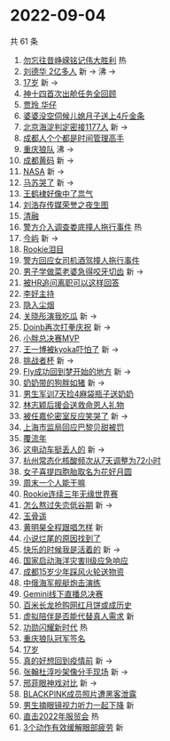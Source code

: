 # 2022-09-04

共 61 条

<!-- BEGIN -->
<!-- 最后更新时间 Sun Sep 04 2022 03:13:53 GMT+0800 (China Standard Time) -->

1. [勿忘往昔峥嵘铭记伟大胜利](https://s.weibo.com//weibo?q=%23%E5%8B%BF%E5%BF%98%E5%BE%80%E6%98%94%E5%B3%A5%E5%B5%98%E9%93%AD%E8%AE%B0%E4%BC%9F%E5%A4%A7%E8%83%9C%E5%88%A9%23&Refer=new_time)
   热
1. [刘德华 2亿多人](https://s.weibo.com//weibo?q=%E5%88%98%E5%BE%B7%E5%8D%8E%202%E4%BA%BF%E5%A4%9A%E4%BA%BA&Refer=top)
   新 -> 沸 ->
1. [17岁](https://s.weibo.com//weibo?q=17%E5%B2%81&Refer=top) 新 ->
1. [神十四首次出舱任务全回顾](https://s.weibo.com//weibo?q=%23%E7%A5%9E%E5%8D%81%E5%9B%9B%E9%A6%96%E6%AC%A1%E5%87%BA%E8%88%B1%E4%BB%BB%E5%8A%A1%E5%85%A8%E5%9B%9E%E9%A1%BE%23&Refer=top)
1. [贾玲 华仔](https://s.weibo.com//weibo?q=%E8%B4%BE%E7%8E%B2%20%E5%8D%8E%E4%BB%94&Refer=top)
1. [婆婆没空伺候儿媳月子送上4斤金条](https://s.weibo.com//weibo?q=%23%E5%A9%86%E5%A9%86%E6%B2%A1%E7%A9%BA%E4%BC%BA%E5%80%99%E5%84%BF%E5%AA%B3%E6%9C%88%E5%AD%90%E9%80%81%E4%B8%8A4%E6%96%A4%E9%87%91%E6%9D%A1%23&Refer=top)
1. [北京海淀判定密接1177人](https://s.weibo.com//weibo?q=%23%E5%8C%97%E4%BA%AC%E6%B5%B7%E6%B7%80%E5%88%A4%E5%AE%9A%E5%AF%86%E6%8E%A51177%E4%BA%BA%23&Refer=top)
   新 ->
1. [成都人个个都是时间管理高手](https://s.weibo.com//weibo?q=%23%E6%88%90%E9%83%BD%E4%BA%BA%E4%B8%AA%E4%B8%AA%E9%83%BD%E6%98%AF%E6%97%B6%E9%97%B4%E7%AE%A1%E7%90%86%E9%AB%98%E6%89%8B%23&Refer=top)
1. [重庆狼队](https://s.weibo.com//weibo?q=%23%E9%87%8D%E5%BA%86%E7%8B%BC%E9%98%9F%23&Refer=top)
   沸 ->
1. [成都黄码](https://s.weibo.com//weibo?q=%E6%88%90%E9%83%BD%E9%BB%84%E7%A0%81&Refer=top)
   新 ->
1. [NASA](https://s.weibo.com//weibo?q=NASA&Refer=top) 新 ->
1. [马苏哭了](https://s.weibo.com//weibo?q=%23%E9%A9%AC%E8%8B%8F%E5%93%AD%E4%BA%86%23&Refer=top)
   新 ->
1. [王鹤棣好像中了祟气](https://s.weibo.com//weibo?q=%23%E7%8E%8B%E9%B9%A4%E6%A3%A3%E5%A5%BD%E5%83%8F%E4%B8%AD%E4%BA%86%E7%A5%9F%E6%B0%94%23&Refer=top)
1. [刘浩存传媒荣誉之夜生图](https://s.weibo.com//weibo?q=%23%E5%88%98%E6%B5%A9%E5%AD%98%E4%BC%A0%E5%AA%92%E8%8D%A3%E8%AA%89%E4%B9%8B%E5%A4%9C%E7%94%9F%E5%9B%BE%23&Refer=top)
1. [清融](https://s.weibo.com//weibo?q=%E6%B8%85%E8%9E%8D&Refer=top)
1. [警方介入调查娄底撞人拖行事件](https://s.weibo.com//weibo?q=%23%E8%AD%A6%E6%96%B9%E4%BB%8B%E5%85%A5%E8%B0%83%E6%9F%A5%E5%A8%84%E5%BA%95%E6%92%9E%E4%BA%BA%E6%8B%96%E8%A1%8C%E4%BA%8B%E4%BB%B6%23&Refer=top)
   热
1. [今屿](https://s.weibo.com//weibo?q=%E4%BB%8A%E5%B1%BF&Refer=top) 新 ->
1. [Rookie泪目](https://s.weibo.com//weibo?q=%23Rookie%E6%B3%AA%E7%9B%AE%23&Refer=top)
1. [警方回应女司机酒驾撞人拖行事件](https://s.weibo.com//weibo?q=%23%E8%AD%A6%E6%96%B9%E5%9B%9E%E5%BA%94%E5%A5%B3%E5%8F%B8%E6%9C%BA%E9%85%92%E9%A9%BE%E6%92%9E%E4%BA%BA%E6%8B%96%E8%A1%8C%E4%BA%8B%E4%BB%B6%23&Refer=top)
1. [男子学做菜老婆急得咬牙切齿](https://s.weibo.com//weibo?q=%23%E7%94%B7%E5%AD%90%E5%AD%A6%E5%81%9A%E8%8F%9C%E8%80%81%E5%A9%86%E6%80%A5%E5%BE%97%E5%92%AC%E7%89%99%E5%88%87%E9%BD%BF%23&Refer=top)
   新 ->
1. [被HR追问离职可以这样回答](https://s.weibo.com//weibo?q=%23%E8%A2%ABHR%E8%BF%BD%E9%97%AE%E7%A6%BB%E8%81%8C%E5%8F%AF%E4%BB%A5%E8%BF%99%E6%A0%B7%E5%9B%9E%E7%AD%94%23&Refer=top)
1. [李好主持](https://s.weibo.com//weibo?q=%E6%9D%8E%E5%A5%BD%E4%B8%BB%E6%8C%81&Refer=top)
1. [隐入尘烟](https://s.weibo.com//weibo?q=%E9%9A%90%E5%85%A5%E5%B0%98%E7%83%9F&Refer=top)
1. [关晓彤演我吃瓜](https://s.weibo.com//weibo?q=%23%E5%85%B3%E6%99%93%E5%BD%A4%E6%BC%94%E6%88%91%E5%90%83%E7%93%9C%23&Refer=top)
   新 ->
1. [Doinb再次打拳庆祝](https://s.weibo.com//weibo?q=%23Doinb%E5%86%8D%E6%AC%A1%E6%89%93%E6%8B%B3%E5%BA%86%E7%A5%9D%23&Refer=top)
   新 ->
1. [小胖总决赛MVP](https://s.weibo.com//weibo?q=%23%E5%B0%8F%E8%83%96%E6%80%BB%E5%86%B3%E8%B5%9BMVP%23&Refer=top)
1. [王一博被kyoka吓怕了](https://s.weibo.com//weibo?q=%23%E7%8E%8B%E4%B8%80%E5%8D%9A%E8%A2%ABkyoka%E5%90%93%E6%80%95%E4%BA%86%23&Refer=top)
   新 ->
1. [挑战者杯](https://s.weibo.com//weibo?q=%E6%8C%91%E6%88%98%E8%80%85%E6%9D%AF&Refer=top)
   新 ->
1. [Fly成功回到梦开始的地方](https://s.weibo.com//weibo?q=%23Fly%E6%88%90%E5%8A%9F%E5%9B%9E%E5%88%B0%E6%A2%A6%E5%BC%80%E5%A7%8B%E7%9A%84%E5%9C%B0%E6%96%B9%23&Refer=top)
   新 ->
1. [奶奶带的狗胖如猪](https://s.weibo.com//weibo?q=%23%E5%A5%B6%E5%A5%B6%E5%B8%A6%E7%9A%84%E7%8B%97%E8%83%96%E5%A6%82%E7%8C%AA%23&Refer=top)
   新 ->
1. [男生军训7天捡4麻袋瓶子送奶奶](https://s.weibo.com//weibo?q=%23%E7%94%B7%E7%94%9F%E5%86%9B%E8%AE%AD7%E5%A4%A9%E6%8D%A14%E9%BA%BB%E8%A2%8B%E7%93%B6%E5%AD%90%E9%80%81%E5%A5%B6%E5%A5%B6%23&Refer=top)
1. [林志颖后援会送救命恩人礼物](https://s.weibo.com//weibo?q=%23%E6%9E%97%E5%BF%97%E9%A2%96%E5%90%8E%E6%8F%B4%E4%BC%9A%E9%80%81%E6%95%91%E5%91%BD%E6%81%A9%E4%BA%BA%E7%A4%BC%E7%89%A9%23&Refer=top)
1. [被任嘉伦密室反应笑哭了](https://s.weibo.com//weibo?q=%23%E8%A2%AB%E4%BB%BB%E5%98%89%E4%BC%A6%E5%AF%86%E5%AE%A4%E5%8F%8D%E5%BA%94%E7%AC%91%E5%93%AD%E4%BA%86%23&Refer=top)
   新 ->
1. [上海市监局回应巴黎贝甜被罚](https://s.weibo.com//weibo?q=%23%E4%B8%8A%E6%B5%B7%E5%B8%82%E7%9B%91%E5%B1%80%E5%9B%9E%E5%BA%94%E5%B7%B4%E9%BB%8E%E8%B4%9D%E7%94%9C%E8%A2%AB%E7%BD%9A%23&Refer=top)
1. [覆流年](https://s.weibo.com//weibo?q=%23%E8%A6%86%E6%B5%81%E5%B9%B4%23&Refer=top)
1. [这电动车挺丢人的](https://s.weibo.com//weibo?q=%23%E8%BF%99%E7%94%B5%E5%8A%A8%E8%BD%A6%E6%8C%BA%E4%B8%A2%E4%BA%BA%E7%9A%84%23&Refer=top)
   新 ->
1. [杭州常态化核酸频次从7天调整为72小时](https://s.weibo.com//weibo?q=%23%E6%9D%AD%E5%B7%9E%E5%B8%B8%E6%80%81%E5%8C%96%E6%A0%B8%E9%85%B8%E9%A2%91%E6%AC%A1%E4%BB%8E7%E5%A4%A9%E8%B0%83%E6%95%B4%E4%B8%BA72%E5%B0%8F%E6%97%B6%23&Refer=top)
1. [女子喜提四胞胎取名为花好月圆](https://s.weibo.com//weibo?q=%23%E5%A5%B3%E5%AD%90%E5%96%9C%E6%8F%90%E5%9B%9B%E8%83%9E%E8%83%8E%E5%8F%96%E5%90%8D%E4%B8%BA%E8%8A%B1%E5%A5%BD%E6%9C%88%E5%9C%86%23&Refer=top)
1. [周末一个人能干嘛](https://s.weibo.com//weibo?q=%23%E5%91%A8%E6%9C%AB%E4%B8%80%E4%B8%AA%E4%BA%BA%E8%83%BD%E5%B9%B2%E5%98%9B%23&Refer=top)
1. [Rookie连续三年无缘世界赛](https://s.weibo.com//weibo?q=%23Rookie%E8%BF%9E%E7%BB%AD%E4%B8%89%E5%B9%B4%E6%97%A0%E7%BC%98%E4%B8%96%E7%95%8C%E8%B5%9B%23&Refer=top)
1. [怎么熬过失恋低谷期](https://s.weibo.com//weibo?q=%23%E6%80%8E%E4%B9%88%E7%86%AC%E8%BF%87%E5%A4%B1%E6%81%8B%E4%BD%8E%E8%B0%B7%E6%9C%9F%23&Refer=top)
   新 ->
1. [玉骨遥](https://s.weibo.com//weibo?q=%23%E7%8E%89%E9%AA%A8%E9%81%A5%23&Refer=top)
1. [黄明昊全程跟唱怎样](https://s.weibo.com//weibo?q=%23%E9%BB%84%E6%98%8E%E6%98%8A%E5%85%A8%E7%A8%8B%E8%B7%9F%E5%94%B1%E6%80%8E%E6%A0%B7%23&Refer=top)
   新
1. [小说烂尾的原因找到了](https://s.weibo.com//weibo?q=%23%E5%B0%8F%E8%AF%B4%E7%83%82%E5%B0%BE%E7%9A%84%E5%8E%9F%E5%9B%A0%E6%89%BE%E5%88%B0%E4%BA%86%23&Refer=top)
1. [快乐的时候我是活着的](https://s.weibo.com//weibo?q=%23%E5%BF%AB%E4%B9%90%E7%9A%84%E6%97%B6%E5%80%99%E6%88%91%E6%98%AF%E6%B4%BB%E7%9D%80%E7%9A%84%23&Refer=top)
   新 ->
1. [国家启动海洋灾害Ⅱ级应急响应](https://s.weibo.com//weibo?q=%23%E5%9B%BD%E5%AE%B6%E5%90%AF%E5%8A%A8%E6%B5%B7%E6%B4%8B%E7%81%BE%E5%AE%B3%E2%85%A1%E7%BA%A7%E5%BA%94%E6%80%A5%E5%93%8D%E5%BA%94%23&Refer=top)
1. [成都15岁少年踩风火轮送物资](https://s.weibo.com//weibo?q=%23%E6%88%90%E9%83%BD15%E5%B2%81%E5%B0%91%E5%B9%B4%E8%B8%A9%E9%A3%8E%E7%81%AB%E8%BD%AE%E9%80%81%E7%89%A9%E8%B5%84%23&Refer=top)
1. [中俄海军舰艇炮击演练](https://s.weibo.com//weibo?q=%23%E4%B8%AD%E4%BF%84%E6%B5%B7%E5%86%9B%E8%88%B0%E8%89%87%E7%82%AE%E5%87%BB%E6%BC%94%E7%BB%83%23&Refer=top)
1. [Gemini线下直播总决赛](https://s.weibo.com//weibo?q=%23Gemini%E7%BA%BF%E4%B8%8B%E7%9B%B4%E6%92%AD%E6%80%BB%E5%86%B3%E8%B5%9B%23&Refer=top)
1. [百米长龙抢购网红月饼或成历史](https://s.weibo.com//weibo?q=%23%E7%99%BE%E7%B1%B3%E9%95%BF%E9%BE%99%E6%8A%A2%E8%B4%AD%E7%BD%91%E7%BA%A2%E6%9C%88%E9%A5%BC%E6%88%96%E6%88%90%E5%8E%86%E5%8F%B2%23&Refer=top)
1. [虚拟陪伴是否能代替真人需求](https://s.weibo.com//weibo?q=%23%E8%99%9A%E6%8B%9F%E9%99%AA%E4%BC%B4%E6%98%AF%E5%90%A6%E8%83%BD%E4%BB%A3%E6%9B%BF%E7%9C%9F%E4%BA%BA%E9%9C%80%E6%B1%82%23&Refer=top)
   新
1. [功勋闪耀新时代](https://s.weibo.com//weibo?q=%23%E5%8A%9F%E5%8B%8B%E9%97%AA%E8%80%80%E6%96%B0%E6%97%B6%E4%BB%A3%23&Refer=new_time)
   热
1. [重庆狼队冠军签名](https://s.weibo.com//weibo?q=%23%E9%87%8D%E5%BA%86%E7%8B%BC%E9%98%9F%E5%86%A0%E5%86%9B%E7%AD%BE%E5%90%8D%23&Refer=top)
1. [17岁](https://s.weibo.com//weibo?q=%2317%E5%B2%81%23&Refer=top)
1. [真的好想回到疫情前](https://s.weibo.com//weibo?q=%23%E7%9C%9F%E7%9A%84%E5%A5%BD%E6%83%B3%E5%9B%9E%E5%88%B0%E7%96%AB%E6%83%85%E5%89%8D%23&Refer=top)
   新 ->
1. [张翰杜淳吵架像分手现场](https://s.weibo.com//weibo?q=%23%E5%BC%A0%E7%BF%B0%E6%9D%9C%E6%B7%B3%E5%90%B5%E6%9E%B6%E5%83%8F%E5%88%86%E6%89%8B%E7%8E%B0%E5%9C%BA%23&Refer=top)
   新 ->
1. [邢菲眼神戏对比](https://s.weibo.com//weibo?q=%23%E9%82%A2%E8%8F%B2%E7%9C%BC%E7%A5%9E%E6%88%8F%E5%AF%B9%E6%AF%94%23&Refer=top)
   新 ->
1. [BLACKPINK成员照片遭黑客泄露](https://s.weibo.com//weibo?q=%23BLACKPINK%E6%88%90%E5%91%98%E7%85%A7%E7%89%87%E9%81%AD%E9%BB%91%E5%AE%A2%E6%B3%84%E9%9C%B2%23&Refer=top)
1. [男生摘眼镜视力听力一起下降](https://s.weibo.com//weibo?q=%23%E7%94%B7%E7%94%9F%E6%91%98%E7%9C%BC%E9%95%9C%E8%A7%86%E5%8A%9B%E5%90%AC%E5%8A%9B%E4%B8%80%E8%B5%B7%E4%B8%8B%E9%99%8D%23&Refer=top)
   新
1. [直击2022年服贸会](https://s.weibo.com//weibo?q=%23%E7%9B%B4%E5%87%BB2022%E5%B9%B4%E6%9C%8D%E8%B4%B8%E4%BC%9A%23&Refer=new_time)
   热
1. [3个动作有效缓解眼部疲劳](https://s.weibo.com//weibo?q=%233%E4%B8%AA%E5%8A%A8%E4%BD%9C%E6%9C%89%E6%95%88%E7%BC%93%E8%A7%A3%E7%9C%BC%E9%83%A8%E7%96%B2%E5%8A%B3%23&Refer=top)
   新

<!-- END -->
